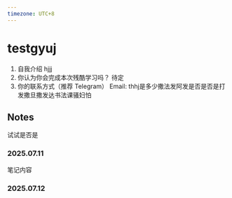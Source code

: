 ```yaml
---
timezone: UTC+8
---
```


# testgyuj

1. 自我介绍
   hjjj
2. 你认为你会完成本次残酷学习吗？
   待定
3. 你的联系方式（推荐 Telegram）
   Email: thhj是多少撒法发阿发是否是否是打发撒旦撒发达书法课骚妇怕

## Notes
试试是否是
### 2025.07.11

笔记内容

### 2025.07.12

